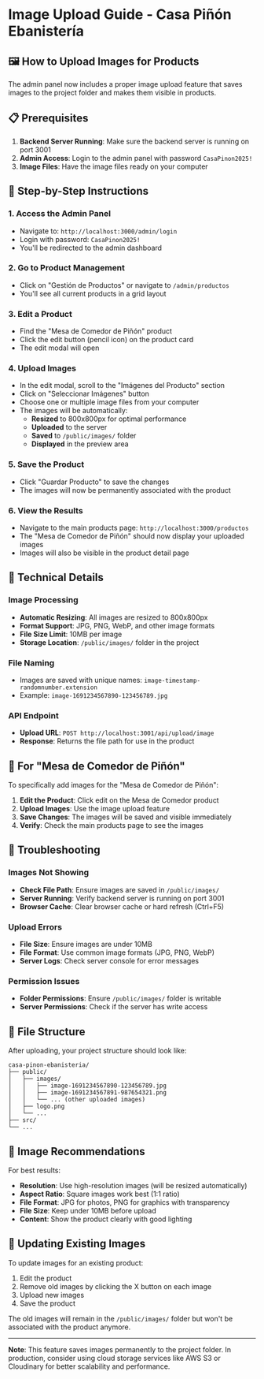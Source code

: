 # Image Upload Guide - Casa Piñón Ebanistería

## 🖼️ How to Upload Images for Products

The admin panel now includes a proper image upload feature that saves images to the project folder and makes them visible in products.

## 📋 Prerequisites

1. **Backend Server Running**: Make sure the backend server is running on port 3001
2. **Admin Access**: Login to the admin panel with password `CasaPinon2025!`
3. **Image Files**: Have the image files ready on your computer

## 🚀 Step-by-Step Instructions

### 1. Access the Admin Panel
- Navigate to: `http://localhost:3000/admin/login`
- Login with password: `CasaPinon2025!`
- You'll be redirected to the admin dashboard

### 2. Go to Product Management
- Click on "Gestión de Productos" or navigate to `/admin/productos`
- You'll see all current products in a grid layout

### 3. Edit a Product
- Find the "Mesa de Comedor de Piñón" product
- Click the edit button (pencil icon) on the product card
- The edit modal will open

### 4. Upload Images
- In the edit modal, scroll to the "Imágenes del Producto" section
- Click on "Seleccionar Imágenes" button
- Choose one or multiple image files from your computer
- The images will be automatically:
  - **Resized** to 800x800px for optimal performance
  - **Uploaded** to the server
  - **Saved** to `/public/images/` folder
  - **Displayed** in the preview area

### 5. Save the Product
- Click "Guardar Producto" to save the changes
- The images will now be permanently associated with the product

### 6. View the Results
- Navigate to the main products page: `http://localhost:3000/productos`
- The "Mesa de Comedor de Piñón" should now display your uploaded images
- Images will also be visible in the product detail page

## 🔧 Technical Details

### Image Processing
- **Automatic Resizing**: All images are resized to 800x800px
- **Format Support**: JPG, PNG, WebP, and other image formats
- **File Size Limit**: 10MB per image
- **Storage Location**: `/public/images/` folder in the project

### File Naming
- Images are saved with unique names: `image-timestamp-randomnumber.extension`
- Example: `image-1691234567890-123456789.jpg`

### API Endpoint
- **Upload URL**: `POST http://localhost:3001/api/upload/image`
- **Response**: Returns the file path for use in the product

## 🎯 For "Mesa de Comedor de Piñón"

To specifically add images for the "Mesa de Comedor de Piñón":

1. **Edit the Product**: Click edit on the Mesa de Comedor product
2. **Upload Images**: Use the image upload feature
3. **Save Changes**: The images will be saved and visible immediately
4. **Verify**: Check the main products page to see the images

## 🐛 Troubleshooting

### Images Not Showing
- **Check File Path**: Ensure images are saved in `/public/images/`
- **Server Running**: Verify backend server is running on port 3001
- **Browser Cache**: Clear browser cache or hard refresh (Ctrl+F5)

### Upload Errors
- **File Size**: Ensure images are under 10MB
- **File Format**: Use common image formats (JPG, PNG, WebP)
- **Server Logs**: Check server console for error messages

### Permission Issues
- **Folder Permissions**: Ensure `/public/images/` folder is writable
- **Server Permissions**: Check if the server has write access

## 📁 File Structure

After uploading, your project structure should look like:
```
casa-pinon-ebanisteria/
├── public/
│   ├── images/
│   │   ├── image-1691234567890-123456789.jpg
│   │   ├── image-1691234567891-987654321.png
│   │   └── ... (other uploaded images)
│   ├── logo.png
│   └── ...
├── src/
└── ...
```

## 🎨 Image Recommendations

For best results:
- **Resolution**: Use high-resolution images (will be resized automatically)
- **Aspect Ratio**: Square images work best (1:1 ratio)
- **File Format**: JPG for photos, PNG for graphics with transparency
- **File Size**: Keep under 10MB before upload
- **Content**: Show the product clearly with good lighting

## 🔄 Updating Existing Images

To update images for an existing product:
1. Edit the product
2. Remove old images by clicking the X button on each image
3. Upload new images
4. Save the product

The old images will remain in the `/public/images/` folder but won't be associated with the product anymore.

---

**Note**: This feature saves images permanently to the project folder. In production, consider using cloud storage services like AWS S3 or Cloudinary for better scalability and performance.
